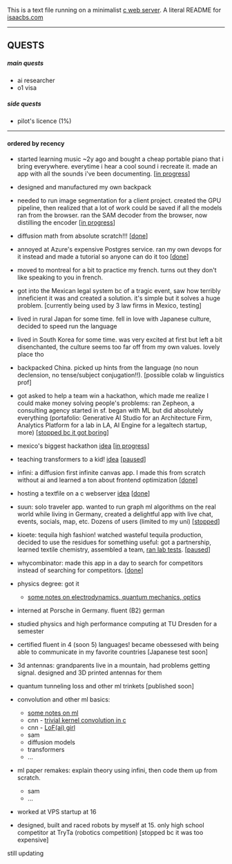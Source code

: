 This is a text file running on a minimalist [c web server](https://github.com/iDash3/tinywebserver.git). A literal README for [isaacbs.com](https://isaacbs.com)

- - - - - - - -

## QUESTS

##### main quests
- ai researcher
- o1 visa

##### side quests
- pilot's licence (1%)

- - - - - - - - 

#### ordered by recency

- started learning music ~2y ago and bought a cheap portable piano that i bring everywhere. everytime i hear a cool sound i recreate it. made an app with all the sounds i've been documenting. [[in progress]()]

- designed and manufactured my own backpack

- needed to run image segmentation for a client project. created the GPU pipeline, then realized that a lot of work could be saved if all the models ran from the browser. ran the SAM decoder from the browser, now distilling the encoder [[in progress]()]

- diffusion math from absolute scratch!!! [[done]()]

- annoyed at Azure's expensive Postgres service. ran my own devops for it instead and made a tutorial so anyone can do it too [[done](https://www.youtube.com/watch?v=COW1veHWiaE&t=207s)]

- moved to montreal for a bit to practice my french. turns out they don't like speaking to you in french.

- got into the Mexican legal system bc of a tragic event, saw how terribly inneficient it was and created a solution. it's simple but it solves a huge problem. [currently being used by 3 law firms in Mexico, testing]

- lived in rural Japan for some time. fell in love with Japanese culture, decided to speed run the language

- lived in South Korea for some time. was very excited at first but left a bit disenchanted, the culture seems too far off from my own values. lovely place tho

- backpacked China. picked up hints from the language (no noun declension, no tense/subject conjugation!!). [possible colab w linguistics prof]

- got asked to help a team win a hackathon, which made me realize I could make money solving people's problems: ran Zepheon, a consulting agency started in sf. began with ML but did absolutely everything (portafolio: Generative AI Studio for an Architecture Firm, Analytics Platform for a lab in LA, AI Engine for a legaltech startup, more) [[stopped bc it got boring](https://zepheon.com)]

- mexico's biggest hackathon [idea](https://x.com/isaacbautistas/status/1789916104178946466) [[in progress](https://x.com/isaacbautistas/status/1791195744432796007)]
  
- teaching transformers to a kid! [idea](https://x.com/isaacbautistas/status/1793435710399160465) [[paused](https://x.com/isaacbautistas/status/1794730213798268970)]

- infini: a diffusion first infinite canvas app. I made this from scratch without ai and learned a ton about frontend optimization [[done](https://infini.computer)]

- hosting a textfile on a c webserver [idea](https://x.com/isaacbautistas/status/1793762282339729601) [[done](https://txt.isaacbs.com/)]

- suun: solo traveler app. wanted to run graph ml algorithms on the real world while living in Germany, created a delightful app with live chat, events, socials, map, etc. Dozens of users (limited to my uni) [[stopped](https://play.google.com/store/apps/details?id=sunn.app)]

- kioete: tequila high fashion! watched wasteful tequila production, decided to use the residues for something useful: got a partnership, learned textile chemistry, assembled a team, [ran lab tests](https://x.com/isaacbautistas/status/1729293604957429955).  [[paused](https://www.instagram.com/kioete/)]

- whycombinator: made this app in a day to search for competitors instead of searching for competitors. [[done](https://whycombinator.app)]

- physics degree: got it
  - [some notes on electrodynamics, quantum mechanics, optics](https://github.com/iDash3/textbook_notes/tree/main)

- interned at Porsche in Germany. fluent (B2) german

- studied physics and high performance computing at TU Dresden for a semester

- certified fluent in 4 (soon 5) languages! became obessesed with being able to communicate in my favorite countries [Japanese test soon]

- 3d antennas: grandparents live in a mountain, had problems getting signal. designed and 3D printed antennas for them

- quantum tunneling loss and other ml trinkets [published soon]

- convolution and other ml basics:
  - [some notes on ml](https://github.com/iDash3/textbook_notes/tree/main)
  - cnn - [trivial kernel convolution in c](https://github.com/iDash3/Simple-Convolution-Kernel-Example)
  - cnn - [LoF(ai) girl](https://github.com/iDash3/LoFi-Girl-AI)
  - sam
  - diffusion models
  - transformers
  - ...

- ml paper remakes: explain theory using infini, then code them up from scratch.
  - sam
  - ...
  
- worked at VPS startup at 16

- designed, built and raced robots by myself at 15. only high school competitor at TryTa (robotics competition) [stopped bc it was too expensive]

still updating
